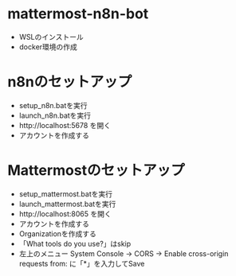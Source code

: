 # mattermost-n8n-bot

- WSLのインストール
- docker環境の作成

# n8nのセットアップ
- setup_n8n.batを実行
- launch_n8n.batを実行
- http://localhost:5678 を開く
- アカウントを作成する

# Mattermostのセットアップ
- setup_mattermost.batを実行
- launch_mattermost.batを実行
- http://localhost:8065 を開く
- アカウントを作成する
- Organizationを作成する
- 「What tools do you use?」はskip
- 左上のメニュー System Console → CORS → Enable cross-origin requests from: に「*」を入力してSave